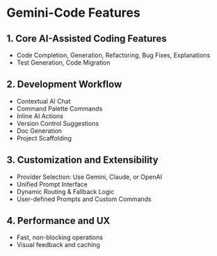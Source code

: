 # Gemini-Code Features

## 1. Core AI-Assisted Coding Features
* Code Completion, Generation, Refactoring, Bug Fixes, Explanations
* Test Generation, Code Migration

## 2. Development Workflow
* Contextual AI Chat
* Command Palette Commands
* Inline AI Actions
* Version Control Suggestions
* Doc Generation
* Project Scaffolding

## 3. Customization and Extensibility
* Provider Selection: Use Gemini, Claude, or OpenAI
* Unified Prompt Interface
* Dynamic Routing & Fallback Logic
* User-defined Prompts and Custom Commands

## 4. Performance and UX
* Fast, non-blocking operations
* Visual feedback and caching